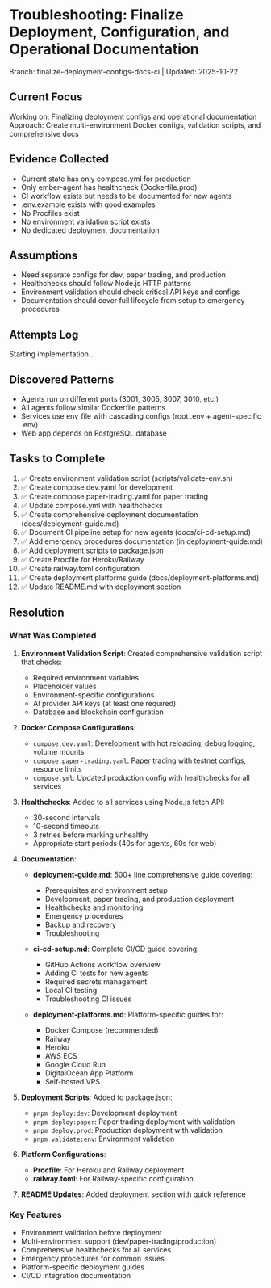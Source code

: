 # Troubleshooting: Finalize Deployment, Configuration, and Operational Documentation

Branch: finalize-deployment-configs-docs-ci | Updated: 2025-10-22

## Current Focus

Working on: Finalizing deployment configs and operational documentation
Approach: Create multi-environment Docker configs, validation scripts, and comprehensive docs

## Evidence Collected

- Current state has only compose.yml for production
- Only ember-agent has healthcheck (Dockerfile.prod)
- CI workflow exists but needs to be documented for new agents
- .env.example exists with good examples
- No Procfiles exist
- No environment validation script exists
- No dedicated deployment documentation

## Assumptions

- Need separate configs for dev, paper trading, and production
- Healthchecks should follow Node.js HTTP patterns
- Environment validation should check critical API keys and configs
- Documentation should cover full lifecycle from setup to emergency procedures

## Attempts Log

Starting implementation...

## Discovered Patterns

- Agents run on different ports (3001, 3005, 3007, 3010, etc.)
- All agents follow similar Dockerfile patterns
- Services use env_file with cascading configs (root .env + agent-specific .env)
- Web app depends on PostgreSQL database

## Tasks to Complete

1. ✅ Create environment validation script (scripts/validate-env.sh)
2. ✅ Create compose.dev.yaml for development
3. ✅ Create compose.paper-trading.yaml for paper trading
4. ✅ Update compose.yml with healthchecks
5. ✅ Create comprehensive deployment documentation (docs/deployment-guide.md)
6. ✅ Document CI pipeline setup for new agents (docs/ci-cd-setup.md)
7. ✅ Add emergency procedures documentation (in deployment-guide.md)
8. ✅ Add deployment scripts to package.json
9. ✅ Create Procfile for Heroku/Railway
10. ✅ Create railway.toml configuration
11. ✅ Create deployment platforms guide (docs/deployment-platforms.md)
12. ✅ Update README.md with deployment section

## Resolution

### What Was Completed

1. **Environment Validation Script**: Created comprehensive validation script that checks:
   - Required environment variables
   - Placeholder values
   - Environment-specific configurations
   - AI provider API keys (at least one required)
   - Database and blockchain configuration

2. **Docker Compose Configurations**:
   - `compose.dev.yaml`: Development with hot reloading, debug logging, volume mounts
   - `compose.paper-trading.yaml`: Paper trading with testnet configs, resource limits
   - `compose.yml`: Updated production config with healthchecks for all services

3. **Healthchecks**: Added to all services using Node.js fetch API:
   - 30-second intervals
   - 10-second timeouts
   - 3 retries before marking unhealthy
   - Appropriate start periods (40s for agents, 60s for web)

4. **Documentation**:
   - **deployment-guide.md**: 500+ line comprehensive guide covering:
     - Prerequisites and environment setup
     - Development, paper trading, and production deployment
     - Healthchecks and monitoring
     - Emergency procedures
     - Backup and recovery
     - Troubleshooting
   
   - **ci-cd-setup.md**: Complete CI/CD guide covering:
     - GitHub Actions workflow overview
     - Adding CI tests for new agents
     - Required secrets management
     - Local CI testing
     - Troubleshooting CI issues
   
   - **deployment-platforms.md**: Platform-specific guides for:
     - Docker Compose (recommended)
     - Railway
     - Heroku
     - AWS ECS
     - Google Cloud Run
     - DigitalOcean App Platform
     - Self-hosted VPS

5. **Deployment Scripts**: Added to package.json:
   - `pnpm deploy:dev`: Development deployment
   - `pnpm deploy:paper`: Paper trading deployment with validation
   - `pnpm deploy:prod`: Production deployment with validation
   - `pnpm validate:env`: Environment validation

6. **Platform Configurations**:
   - **Procfile**: For Heroku and Railway deployment
   - **railway.toml**: For Railway-specific configuration

7. **README Updates**: Added deployment section with quick reference

### Key Features

- Environment validation before deployment
- Multi-environment support (dev/paper-trading/production)
- Comprehensive healthchecks for all services
- Emergency procedures for common issues
- Platform-specific deployment guides
- CI/CD integration documentation
